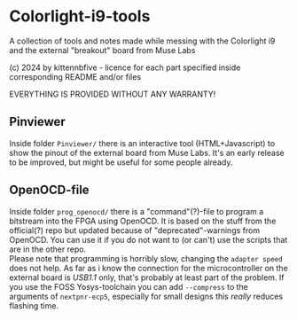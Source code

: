 # Colorlight-i9-tools
A collection of tools and notes made while messing with the Colorlight i9 and the external "breakout" board from Muse Labs

(c) 2024 by kittennbfive - licence for each part specified inside corresponding README and/or files
  
EVERYTHING IS PROVIDED WITHOUT ANY WARRANTY!  

## Pinviewer
Inside folder `Pinviewer/` there is an interactive tool (HTML+Javascript) to show the pinout of the external board from Muse Labs. It's an early release to be improved, but might be useful for some people already.

## OpenOCD-file
Inside folder `prog_openocd/` there is a "command"(?)-file to program a bitstream into the FPGA using OpenOCD. It is based on the stuff from the official(?) repo but updated because of "deprecated"-warnings from OpenOCD. You can use it if you do not want to (or can't) use the scripts that are in the other repo.  
Please note that programming is horribly slow, changing the `adapter speed` does not help. As far as i know the connection for the microcontroller on the external board is *USB1.1* only, that's probably at least part of the problem. If you use the FOSS Yosys-toolchain you can add `--compress` to the arguments of `nextpnr-ecp5`, especially for small designs this *really* reduces flashing time.
